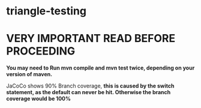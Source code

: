 # triangle-testing

# VERY IMPORTANT READ BEFORE PROCEEDING

**You may need to Run mvn compile and mvn test twice, depending on your version of maven.**

JaCoCo shows 90% Branch coverage, **this is caused by the switch statement, as the default can never be hit. Otherwise the branch coverage would be 100%**

